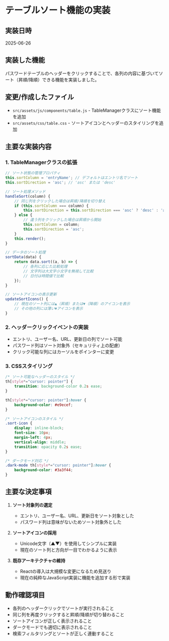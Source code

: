 # テーブルソート機能の実装

## 実装日時
2025-06-26

## 実装した機能
パスワードテーブルのヘッダーをクリックすることで、各列の内容に基づいてソート（昇順/降順）できる機能を実装しました。

## 変更/作成したファイル
- `src/assets/js/components/table.js` - TableManagerクラスにソート機能を追加
- `src/assets/css/table.css` - ソートアイコンとヘッダーのスタイリングを追加

## 主要な実装内容

### 1. TableManagerクラスの拡張
```javascript
// ソート状態の管理プロパティ
this.sortColumn = 'entryName'; // デフォルトはエントリ名でソート
this.sortDirection = 'asc'; // 'asc' または 'desc'

// ソート処理メソッド
handleSort(column) {
    // 同じ列をクリックした場合は昇順/降順を切り替え
    if (this.sortColumn === column) {
        this.sortDirection = this.sortDirection === 'asc' ? 'desc' : 'asc';
    } else {
        // 違う列をクリックした場合は昇順から開始
        this.sortColumn = column;
        this.sortDirection = 'asc';
    }
    this.render();
}

// データのソート処理
sortData(data) {
    return data.sort((a, b) => {
        // 各列に応じた比較処理
        // 文字列は大文字小文字を無視して比較
        // 日付は時間値で比較
    });
}

// ソートアイコンの表示更新
updateSortIcons() {
    // 現在のソート列には▲（昇順）または▼（降順）のアイコンを表示
    // その他の列には薄い▼アイコンを表示
}
```

### 2. ヘッダークリックイベントの実装
- エントリ、ユーザー名、URL、更新日の列でソート可能
- パスワード列はソート対象外（セキュリティ上の配慮）
- クリック可能な列にはカーソルをポインターに変更

### 3. CSSスタイリング
```css
/* ソート可能なヘッダーのスタイル */
th[style*="cursor: pointer"] {
    transition: background-color 0.2s ease;
}

th[style*="cursor: pointer"]:hover {
    background-color: #e9ecef;
}

/* ソートアイコンのスタイル */
.sort-icon {
    display: inline-block;
    font-size: 10px;
    margin-left: 4px;
    vertical-align: middle;
    transition: opacity 0.2s ease;
}

/* ダークモード対応 */
.dark-mode th[style*="cursor: pointer"]:hover {
    background-color: #3a3f44;
}
```

## 主要な決定事項
1. **ソート対象列の選定**
   - エントリ、ユーザー名、URL、更新日をソート対象とした
   - パスワード列は意味がないためソート対象外とした

2. **ソートアイコンの採用**
   - Unicode文字（▲▼）を使用してシンプルに実装
   - 現在のソート列と方向が一目でわかるように表示

3. **既存アーキテクチャの維持**
   - Reactの導入は大規模な変更になるため見送り
   - 現在の純粋なJavaScript実装に機能を追加する形で実装

## 動作確認項目
- 各列のヘッダークリックでソートが実行されること
- 同じ列を再度クリックすると昇順/降順が切り替わること
- ソートアイコンが正しく表示されること
- ダークモードでも適切に表示されること
- 検索フィルタリングとソートが正しく連動すること